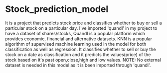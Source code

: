 # Stock_prediction_model
It is a project that predicts stock price and classifies whether to buy or sell a particular stock on a particular day.
I've imported 'quandl' in my project to have a dataset of shares/stocks, Quandl is a popular platform which provides economic, financial and alternative datasets.
KNN is a popular algorithm of supervised machine learning used in the model for both classification as well as regression. It classifies whether to sell or buy the stock on a date as classification and it predicts the values(price) of the stock based on it's past open,close,high and low values.
NOTE: No external dataset is needed in this model as it is been imported through 'quandl'.
